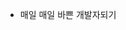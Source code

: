 - 매일 매일 바쁜 개발자되기

<!---
movmovmovmov/movmovmovmov is a ✨ special ✨ repository because its `README.md` (this file) appears on your GitHub profile.
You can click the Preview link to take a look at your changes.
--->
